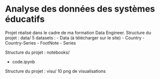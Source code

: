 # Analyse des données des systèmes éducatifs
Projet réalisé dans le cadre de ma formation Data Engineer.
Structure du projet : data/ 
5 datasets : 
    - Data (à télécharger sur le site)
    - Country
    - Country-Series
    - FootNote
    - Series

Structure du projet : notebooks/
- code.ipynb

Structure du projet : visu/
10 png de visualisations
